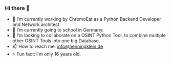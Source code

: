 ### Hi there 👋
- 🔭 I’m currently working by ChromoEat as a Python Backend Developer and Network architect
- 🌱 I’m currently going to school in Germany.
- 👯 I’m looking to collaborate on a OSINT Python Tool, to combine multiple other OSINT Tools into one big Database.
- 📫 How to reach me: info@henningklein.de
- ⚡ Fun fact: I'm only 16 years old.
<!--
**henning-kln/henning-kln** is a ✨ _special_ ✨ repository because its `README.md` (this file) appears on your GitHub profile.

Here are some ideas to get you started:

- 🔭 I’m currently working on ...
- 🌱 I’m currently learning ...
- 👯 I’m looking to collaborate on ...
- 🤔 I’m looking for help with ...
- 💬 Ask me about ...
- 📫 How to reach me: ...
- 😄 Pronouns: ...
- ⚡ Fun fact: ...
-->

